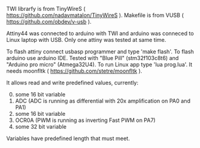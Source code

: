 TWI librarfy is from TinyWireS ( https://github.com/nadavmatalon/TinyWireS ).
Makefile is from VUSB ( https://github.com/obdev/v-usb ).

Attiny44 was connected to arduino with TWI and arduino was conneced to Linux laptop with USB.
Only one attiny was tested at same time.

To flash attiny connect usbasp programmer and type 'make flash'.
To flash arduino use arduino IDE. Tested with "Blue Pill" (stm32f103c8t6) and "Arduino pro micro" (Atmega32U4).
To run Linux app type 'lua prog.lua'. It needs moonfltk ( https://github.com/stetre/moonfltk ).

It allows read and write predefined values, currently:

0) some 16 bit variable
1) ADC (ADC is running as differential with 20x amplification on PA0 and PA1)
2) some 16 bit variable
3) OCR0A (PWM is running as inverting Fast PWM on PA7)
4) some 32 bit variable

Variables have predefined length that must meet. 
